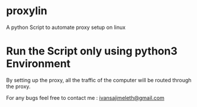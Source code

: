 # proxylin
A python Script to automate proxy setup on linux

# Run the Script only using python3 Environment

By setting up the proxy, all the traffic of the computer will be routed through the proxy.

For any bugs feel free to contact me : ivansajimeleth@gmail.com
